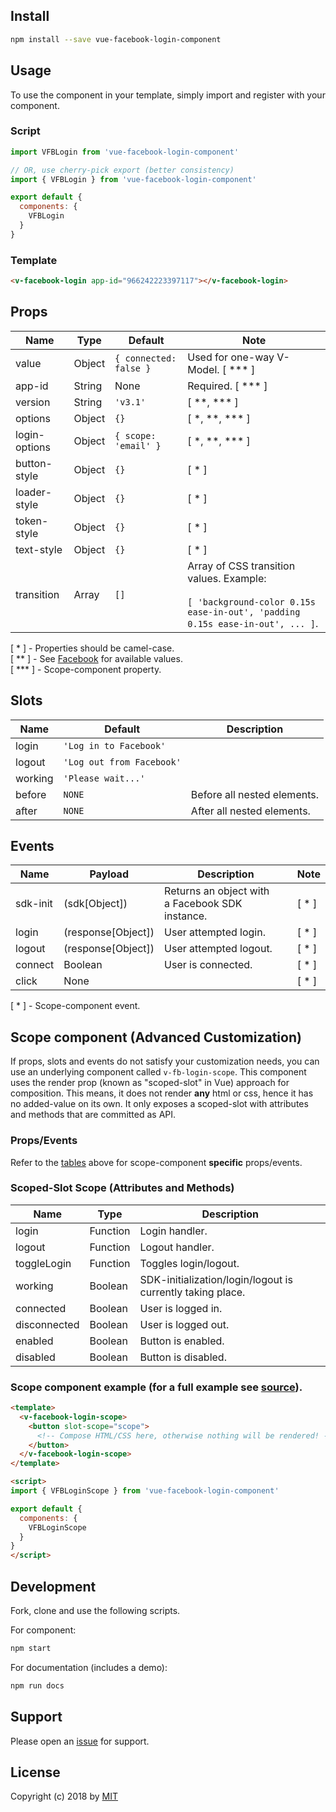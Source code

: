 ## Install
```bash
npm install --save vue-facebook-login-component
```

## Usage
To use the component in your template, simply import and register with your component.

### Script
```js
import VFBLogin from 'vue-facebook-login-component'

// OR, use cherry-pick export (better consistency)
import { VFBLogin } from 'vue-facebook-login-component'

export default {
  components: {
    VFBLogin
  }
}
```

### Template
```html
<v-facebook-login app-id="966242223397117"></v-facebook-login>
```

## Props
<div id="props-table-wrap" class="docs-table-wrap">

| Name          | Type   | Default                | Note |
|---------------|--------|------------------------|------|
| value         | Object | `{ connected: false }` | Used for one-way V-Model. [ &ast;&ast;&ast; ]
| app-id        | String | None                   | Required. [ &ast;&ast;&ast; ]
| version 	    | String | `'v3.1'`               | [ &ast;&ast;, &ast;&ast;&ast; ]
| options       | Object | `{}`                   | [ &ast;, &ast;&ast;, &ast;&ast;&ast; ]
| login-options | Object | `{ scope: 'email' }`   | [ &ast;, &ast;&ast;, &ast;&ast;&ast; ]
| button-style  | Object | `{}`                   | [ &ast; ]
| loader-style  | Object | `{}`                   | [ &ast; ]
| token-style   | Object | `{}`                   | [ &ast; ]
| text-style    | Object | `{}`                   | [ &ast; ]
| transition    | Array  | `[]`                   | Array of CSS transition values. Example:<br><br>`[ 'background-color 0.15s ease-in-out', 'padding 0.15s ease-in-out', ... ]`.

</div>

[ &ast; ] - Properties should be camel-case.<br>
[ &ast;&ast; ] - See [Facebook](https://developers.facebook.com/docs/javascript/reference/FB.init/) for available values.<br>
[ &ast;&ast;&ast; ] - Scope-component property.

## Slots
<div id="slots-table-wrap" class="docs-table-wrap">

| Name    | Default                   | Description
|---------|---------------------------|------------------------------------------------------|
| login   | `'Log in to Facebook'`    |
| logout  | `'Log out from Facebook'` |
| working | `'Please wait...'`        |
| before  | `NONE`                    | Before all nested elements.
| after   | `NONE`                    | After all nested elements.

</div>

## Events
<div id="events-table-wrap" class="docs-table-wrap">

| Name               | Payload            | Description                                          | Note |
|--------------------|--------------------|------------------------------------------------------|------|
| sdk-init           | (sdk[Object])      | Returns an object with <br> a Facebook SDK instance. | [ &ast; ]
| login              | (response[Object]) | User attempted login.                                | [ &ast; ]
| logout             | (response[Object]) | User attempted logout.                               | [ &ast; ]
| connect            | Boolean            | User is connected.                                   | [ &ast; ]
| click              | None               | &nbsp;                                               | [ &ast; ]

</div>

[ &ast; ] - Scope-component event.

## Scope component (Advanced Customization)
If props, slots and events do not satisfy your customization needs, you can use an underlying component called `v-fb-login-scope`. This component uses the render prop (known as "scoped-slot" in Vue) approach for composition. This means, it does not render **any** html or css, hence it has no added-value on its own. It only exposes a scoped-slot with attributes and methods that are committed as API.

### Props/Events
Refer to the [tables](#props-table-wrap) above for scope-component **specific** props/events.

### Scoped-Slot Scope (Attributes and Methods)
<div id="scope-table-wrap" class="docs-table-wrap">

| Name         | Type     | Description                                                |
|--------------|----------|------------------------------------------------------------|
| login        | Function | Login handler.                                             |
| logout       | Function | Logout handler.                                            |
| toggleLogin  | Function | Toggles login/logout.                                      |
| working      | Boolean  | SDK-initialization/login/logout is currently taking place. |
| connected    | Boolean  | User is logged in.                                         |
| disconnected | Boolean  | User is logged out.                                        |
| enabled      | Boolean  | Button is enabled.                                         |
| disabled     | Boolean  | Button is disabled.                                        |

</div>

### Scope component example (for a full example see [source](https://github.com/adi518/vue-facebook-login-component/blob/master/src/components/FBLogin.vue)).

```html
<template>
  <v-facebook-login-scope>
    <button slot-scope="scope">
      <!-- Compose HTML/CSS here, otherwise nothing will be rendered! -->
    </button>
  </v-facebook-login-scope>
</template>

<script>
import { VFBLoginScope } from 'vue-facebook-login-component'

export default {
  components: {
    VFBLoginScope
  }
}
</script>
```

## Development
Fork, clone and use the following scripts.

For component:
```bash
npm start
```
For documentation (includes a demo):
```bash
npm run docs
```

## Support
Please open an [issue](https://github.com/adi518/vue-facebook-login-component/issues) for support.

## License
Copyright (c) 2018 by [MIT](https://opensource.org/licenses/MIT)